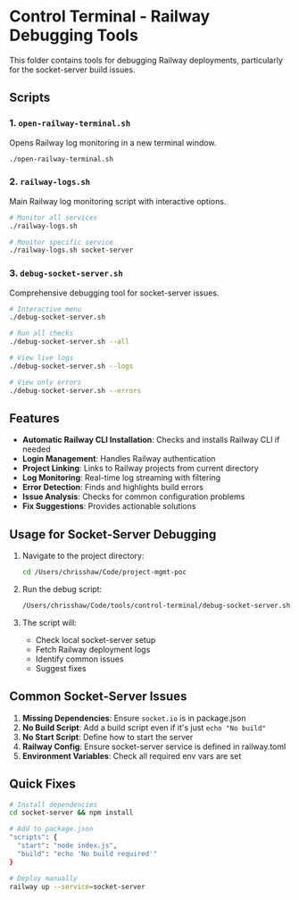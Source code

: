 # Control Terminal - Railway Debugging Tools

This folder contains tools for debugging Railway deployments, particularly for the socket-server build issues.

## Scripts

### 1. `open-railway-terminal.sh`
Opens Railway log monitoring in a new terminal window.

```bash
./open-railway-terminal.sh
```

### 2. `railway-logs.sh`
Main Railway log monitoring script with interactive options.

```bash
# Monitor all services
./railway-logs.sh

# Monitor specific service
./railway-logs.sh socket-server
```

### 3. `debug-socket-server.sh`
Comprehensive debugging tool for socket-server issues.

```bash
# Interactive menu
./debug-socket-server.sh

# Run all checks
./debug-socket-server.sh --all

# View live logs
./debug-socket-server.sh --logs

# View only errors
./debug-socket-server.sh --errors
```

## Features

- **Automatic Railway CLI Installation**: Checks and installs Railway CLI if needed
- **Login Management**: Handles Railway authentication
- **Project Linking**: Links to Railway projects from current directory
- **Log Monitoring**: Real-time log streaming with filtering
- **Error Detection**: Finds and highlights build errors
- **Issue Analysis**: Checks for common configuration problems
- **Fix Suggestions**: Provides actionable solutions

## Usage for Socket-Server Debugging

1. Navigate to the project directory:
   ```bash
   cd /Users/chrisshaw/Code/project-mgmt-poc
   ```

2. Run the debug script:
   ```bash
   /Users/chrisshaw/Code/tools/control-terminal/debug-socket-server.sh --all
   ```

3. The script will:
   - Check local socket-server setup
   - Fetch Railway deployment logs
   - Identify common issues
   - Suggest fixes

## Common Socket-Server Issues

1. **Missing Dependencies**: Ensure `socket.io` is in package.json
2. **No Build Script**: Add a build script even if it's just `echo "No build"`
3. **No Start Script**: Define how to start the server
4. **Railway Config**: Ensure socket-server service is defined in railway.toml
5. **Environment Variables**: Check all required env vars are set

## Quick Fixes

```bash
# Install dependencies
cd socket-server && npm install

# Add to package.json
"scripts": {
  "start": "node index.js",
  "build": "echo 'No build required'"
}

# Deploy manually
railway up --service=socket-server
```